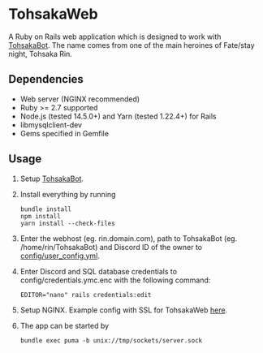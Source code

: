 # TohsakaWeb
A Ruby on Rails web application which is designed to work with [TohsakaBot](https://github.com/Luukuton/TohsakaBot). The name comes from one of the main heroines of Fate/stay night, Tohsaka Rin.

## Dependencies
* Web server (NGINX recommended)
* Ruby >= 2.7 supported
* Node.js (tested 14.5.0+) and Yarn (tested 1.22.4+) for Rails
* libmysqlclient-dev
* Gems specified in Gemfile

## Usage
1. Setup [TohsakaBot](https://github.com/Luukuton/TohsakaBot).
2. Install everything by running
   ```
   bundle install
   npm install
   yarn install --check-files
   ```
3. Enter the webhost (eg. rin.domain.com), path to TohsakaBot (eg. /home/rin/TohsakaBot) and Discord ID of the owner to [config/user_config.yml](config/user_config.yml).
4. Enter Discord and SQL database credentials to config/credentials.ymc.enc with the following command: 
   
   ```
   EDITOR="nano" rails credentials:edit
   ```
5. Setup NGINX. Example config with SSL for TohsakaWeb [here](documentation/tohsakaweb_nginx.conf).
6. The app can be started by 
   
   ```
   bundle exec puma -b unix://tmp/sockets/server.sock
   ```
